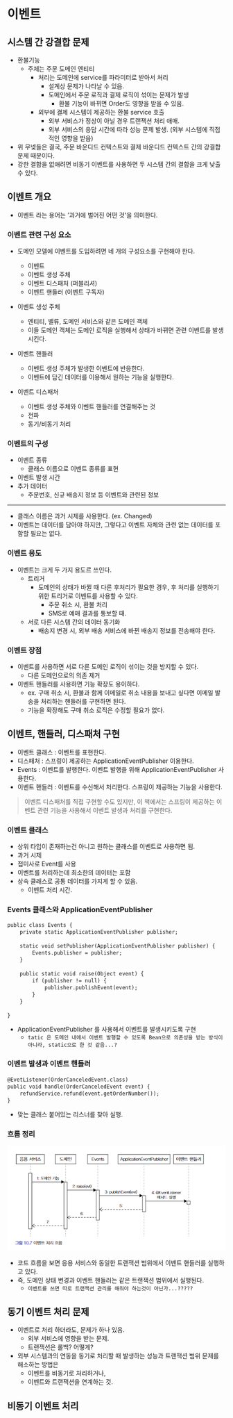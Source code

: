 # 이벤트

## 시스템 간 강결합 문제
- 환불기능
  - 주체는 주문 도메인 엔티티
    - 처리는 도메인에 service를 파라미터로 받아서 처리
      - 설계상 문제가 나타날 수 있음.
      - 도메인에서 주문 로직과 결제 로직이 섞이는 문제가 발생
        - 환불 기능이 바뀌면 Order도 영향을 받을 수 있음.
    - 외부에 결제 시스템이 제공하는 환불 service 호출
      - 외부 서비스가 정상이 아닐 경우 트랜잭션 처리 애매.
      - 외부 서비스의 응답 시간에 따라 성능 문제 발생. (외부 시스템에 직접적인 영향을 받음)
- 위 무넺들은 결국, 주문 바운디드 컨텍스트와 결제 바운디드 컨텍스트 간의 강결합 문제 때문이다.
- 강한 결합을 없애려면 비동기 이벤트를 사용하면 두 시스템 간의 결합을 크게 낮출 수 있다.


## 이벤트 개요
- 이벤트 라는 용어는 '과거에 벌어진 어떤 것'을 의미한다.


### 이벤트 관련 구성 요소
- 도메인 모델에 이벤트를 도입하려면 네 개의 구성요소를 구현해야 한다.
  - 이벤트
  - 이벤트 생성 주체
  - 이벤트 디스패처 (퍼블리셔)
  - 이벤트 핸들러 (이벤트 구독자)

- 이벤트 생성 주체
  - 엔티티, 밸류, 도메인 서비스와 같은 도메인 객체
  - 이들 도메인 객체는 도메인 로직을 실행해서 상태가 바뀌면 관련 이벤트를 발생시킨다.
- 이벤트 핸들러
  - 이벤트 생성 주체가 발생한 이벤트에 반응한다.
  - 이벤트에 담긴 데이터를 이용해서 원하는 기능을 실행한다.
- 이벤트 디스패처
  - 이벤트 생성 주체와 이벤트 핸들러를 연결해주는 것
  - 전파
  - 동기/비동기 처리

### 이벤트의 구성
- 이벤트 종류
  - 클래스 이름으로 이벤트 종류를 표현
- 이벤트 발생 시간
- 추가 데이터
  - 주문번호, 신규 배송지 정보 등 이벤트와 관련된 정보

---
- 클래스 이름은 과거 시제를 사용한다. (ex. Changed)
- 이벤트는 데이터를 담아야 하지만, 그렇다고 이벤트 자체와 관련 없는 데이터를 포함할 필요는 없다.


### 이벤트 용도
- 이벤트는 크게 두 가지 용도르 쓰인다.
  - 트리거
    - 도메인의 상태가 바뀔 때 다른 후처리가 필요한 경우, 후 처리를 실행하기 위한 트리거로 이벤트를 사용할 수 있다.
      - 주문 취소 시, 환불 처리
      - SMS로 예매 결과를 통보할 때.
  - 서로 다른 시스템 간의 데이터 동기화
    - 배송지 변경 시, 외부 배송 서비스에 바뀐 배송지 정보를 전송해야 한다.

### 이벤트 장점
- 이벤트를 사용하면 서로 다른 도메인 로직이 섞이는 것을 방지할 수 있다.
  - 다른 도메인으로의 의존 제거
- 이벤트 핸들러를 사용하면 기능 확장도 용이하다.
  - ex. 구매 취소 시, 환불과 함께 이메일로 취소 내용을 보내고 싶다면 이메일 발송을 처리하는 핸들러를 구현하면 된다.
  - 기능을 확장해도 구매 취소 로직은 수정할 필요가 없다.

## 이벤트, 핸들러, 디스패처 구현
- 이벤트 클래스 : 이벤트를 표현한다.
- 디스패처 : 스프링이 제공하는 ApplicationEventPublisher 이용한다.
- Events : 이벤트를 발행한다. 이벤트 발행을 위해 ApplicationEventPublisher 사용한다.
- 이벤트 핸들러 : 이벤트를 수신해서 처리한다. 스프링이 제공하는 기능을 사용한다.

> 이벤트 디스패처를 직접 구현할 수도 있지만, 이 책에서는 스프링이 제공하는 이벤트 관련 기능을 사용해서 이벤트 발생과 처리를 구현한다.

### 이벤트 클래스
- 상위 타입이 존재하는건 아니고 원하는 클래스를 이벤트로 사용하면 됨.
- 과거 시제
- 접미사로 Event를 사용
- 이벤트를 처리하는데 최소한의 데이터는 포함
- 상속 클래스로 공통 데이터를 가지게 할 수 있음.
  - 이벤트 처리 시간.

### Events 클래스와 ApplicationEventPublisher
```
public class Events { 
    private static ApplicationEventPublisher publisher;
    
    static void setPublisher(ApplicationEventPublisher publisher) {
        Events.publisher = publisher;
    }
    
    public static void raise(Object event) {
        if (publisher != null) {
            publisher.publishEvent(event);
        }
    }
    
}
```

- ApplicationEventPublisher 를 사용해서 이벤트를 발생시키도록 구현
  - `tatic 은 도메인 내에서 이벤트 발행할 수 있도록 Bean으로 의존성을 받는 방식이 아니라, static으로 한 것 같음...?`

### 이벤트 발생과 이벤트 핸들러
```
@EvetListener(OrderCanceledEvent.class)
public void handle(OrderCanceledEvent event) {
    refundService.refund(event.getOrderNumber());
}
```

- 맞는 클래스 붙어있는 리스너를 찾아 실행.

### 흐름 정리
![img.png](img/img.png)

- 코드 흐름을 보면 응용 서비스와 동일한 트랜잭션 범위에서 이벤트 핸들러를 실행하고 있다.
- 즉, 도메인 상태 변경과 이벤트 핸들러는 같은 트랜잭션 범위에서 실행된다.
  - `이벤트를 쓰면 따로 트랜잭션 관리를 해줘야 하는것이 아닌가...?????`


## 동기 이벤트 처리 문제
- 이벤트로 처리 하더라도, 문제가 하나 있음.
  - 외부 서비스에 영향을 받는 문제.
  - 트랜잭션은 롤백? 어떻게?
- 외부 시스템과의 연동을 동기로 처리할 때 발생하는 성능과 트랜잭션 범위 문제를 해소하는 방법은 
  - 이벤트를 비동기로 처리하거나, 
  - 이벤트와 트랜잭션을 연계하는 것.

## 비동기 이벤트 처리